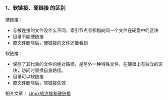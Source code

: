 ### 1、软链接、硬链接 的区别

硬链接： 
  - 与被连接的文件没什么不同，索引节点号都指向同一个文件在硬盘中的区块
  - 目录不能硬链接
  - 原文件删除后，硬链接的文件还能看到

软链接： 
  - 保存了其代表的文件的绝对路径，是另外一种特殊文件，在硬盘上有独立的区块，访问时替换自身路径。
  - 目录可以软链接
  - 原文件删除后，软链接失效

相关文章：
[Linux软连接和硬链接](https://www.cnblogs.com/itech/archive/2009/04/10/1433052.html)